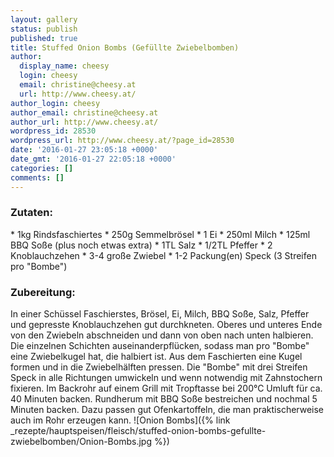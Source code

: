 ```yaml
---
layout: gallery
status: publish
published: true
title: Stuffed Onion Bombs (Gefüllte Zwiebelbomben)
author:
  display_name: cheesy
  login: cheesy
  email: christine@cheesy.at
  url: http://www.cheesy.at/
author_login: cheesy
author_email: christine@cheesy.at
author_url: http://www.cheesy.at/
wordpress_id: 28530
wordpress_url: http://www.cheesy.at/?page_id=28530
date: '2016-01-27 23:05:18 +0000'
date_gmt: '2016-01-27 22:05:18 +0000'
categories: []
comments: []
---
```

### Zutaten:
\* 1kg Rindsfaschiertes
\* 250g Semmelbrösel
\* 1 Ei
\* 250ml Milch
\* 125ml BBQ Soße (plus noch etwas extra)
\* 1TL Salz
\* 1/2TL Pfeffer
\* 2 Knoblauchzehen
\* 3-4 große Zwiebel
\* 1-2 Packung(en) Speck (3 Streifen pro "Bombe")
### Zubereitung:
In einer Schüssel Faschierstes, Brösel, Ei, Milch, BBQ Soße, Salz, Pfeffer und gepresste Knoblauchzehen gut durchkneten. Oberes und unteres Ende von den Zwiebeln abschneiden und dann von oben nach unten halbieren. Die einzelnen Schichten auseinanderpflücken, sodass man pro "Bombe" eine Zwiebelkugel hat, die halbiert ist. Aus dem Faschierten eine Kugel formen und in die Zwiebelhälften pressen. Die "Bombe" mit drei Streifen Speck in alle Richtungen umwickeln und wenn notwendig mit Zahnstochern fixieren. Im Backrohr auf einem Grill mit Tropftasse bei 200°C Umluft für ca. 40 Minuten backen. Rundherum mit BBQ Soße bestreichen und nochmal 5 Minuten backen. Dazu passen gut Ofenkartoffeln, die man praktischerweise auch im Rohr erzeugen kann.
![Onion Bombs]({% link _rezepte/hauptspeisen/fleisch/stuffed-onion-bombs-gefullte-zwiebelbomben/Onion-Bombs.jpg %})
